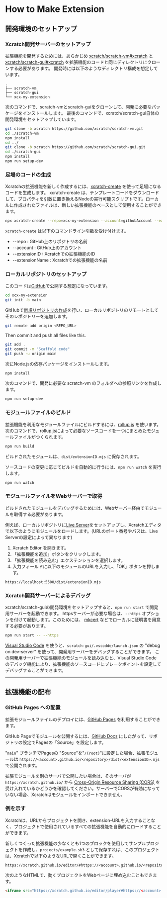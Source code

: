 # How to Make Extension

## 開発環境のセットアップ
### Xcratch開発サーバーのセットアップ

拡張機能を開発するためには、あらかじめ [xcratch/scratch-vm#xcratch](https://github.com/xcratch/scratch-vm/tree/xcratch) と [xcratch/scratch-gui#xcratch](https://github.com/xcratch/scratch-gui/tree/xcratch) を拡張機能のコードと同じディレクトリにクローンする必要があります。
開発時には以下のようなディレクトリ構成を想定しています。

```
.
├── scratch-vm
├── scratch-gui
└── xcx-my-extension
```

次のコマンドで、scratch-vmとscratch-guiをクローンして、開発に必要なパッケージをインストールします。
最後のコマンドで、xcratch/scratch-gui自体の開発環境をセットアップしています。

```sh
git clone -b xcratch https://github.com/xcratch/scratch-vm.git
cd ./scratch-vm
npm install
cd ../
git clone -b xcratch https://github.com/xcratch/scratch-gui.git
cd ./scratch-gui
npm install
npm run setup-dev
```

### 足場のコードの生成

Xcratchの拡張機能を新しく作成するには、[xcratch-create](https://www.npmjs.com/package/xcratch-create) を使って足場になるコードを生成します。
xcratch-create は、テンプレートコードをダウンロードして、プロパティを引数に置き換えるNodeの実行可能スクリプトです。ローカルに作成されたファイルは、新しい拡張機能のベースとして使用することができます。

```sh
npx xcratch-create --repo=xcx-my-extension --account=githubAccount --extensionID=myExtension --extensionName='My Extension'
```

`xcratch-create` は以下のコマンドライン引数を受け付けます。

- --repo : GitHub上のリポジトリの名前
- --account : GitHub上のアカウント
- --extensionID : Xcratchでの拡張機能のID
- --extensionName : Xcratchでの拡張機能の名前


### ローカルリポジトリのセットアップ

このコードは[GitHub](https://github.com/)で公開する想定になっています。

```sh
cd xcx-my-extension
git init -b main
```

GitHubで[新規リポジトリの作成](https://docs.github.com/en/github/creating-cloning-and-archiving-repositories/creating-a-repository-on-github/creating-a-new-repository)を行い、ローカルリポジトリのリモートとしてそのレポジトリーを追加します。

```sh
git remote add origin <REPO_URL>
```

Then commit and push all files like this.

```sh
git add .
git commit -m "Scaffold code"
git push -u origin main
```

次にNode.jsの依存パッケージをインストールします。

```sh
npm install
```

次のコマンドで、開発に必要な scratch-vm のフォルダへの参照リンクを作成します。

```sh
npm run setup-dev
```

### モジュールファイルのビルド

拡張機能を利用なモジュールファイルにビルドするには、[rollup.js](https://rollupjs.org/guide/en/) を使います。
次のコマンドで、rollup.jsによって必要なソースコードを一つにまとめたモジュールファイルがつくられます。

```sh
npm run build
```

ビルドされたモジュールは、`dist/extensionID.mjs` に保存されます。

ソースコードの変更に応じてビルドを自動的に行うには、`npm run watch` を実行します。

```sh
npm run watch
```

### モジュールファイルをWebサーバーで取得

ビルドされたモジュールをデバッグするためには、Webサーバー経由でモジュールを取得する必要があります。

例えば、ローカルリポジトリに[Live Server](https://marketplace.visualstudio.com/items?itemName=ritwickdey.LiveServer)をセットアップし、Xcratchエディタで以下のようにモジュールをロードします。(URLのポート番号やパスは、Live Serverの設定によって異なります)

1. Xcratch Editor を開きます。
2. 「拡張機能を追加」ボタンをクリックします。
3. 「拡張機能を読み込む」エクステンションを選択します。
4. 入力フィールドに以下のモジュールのURLを入力し、「OK」ボタンを押します。

```
https://localhost:5500/dist/extensionID.mjs
```

### Xcratch開発サーバーによるデバッグ

xcratch/scratch-guiの開発環境をセットアップすると、`npm run start` で開発用サーバーを起動できます。
httpsサーバーが必要な場合は、`--https` オプションを付けて起動します。このためには、 [mkcert](https://github.com/FiloSottile/mkcert) などでローカルに証明書を用意する必要があります。

```sh
npm run start -- --https
```

[Visual Studio Code](https://code.visualstudio.com/) を使うと、```scratch-gui/.vscodde/launch.json``` の "debug on dev-server" を使って、開発用サーバーをデバッグすることができます。
この開発用サーバーで拡張機能のモジュールを読み込むと、Visual Studio Code のデバッグ機能により、拡張機能のソースコードにブレークポイントを設定してデバッグすることができます。

----

## 拡張機能の配布

### GitHub Pages への配置

拡張モジュールファイルのデプロイには、[GitHub Pages](https://pages.github.com/) を利用することができます。

GitHub Pageでモジュールを公開するには、[GitHub Docs](https://docs.github.com/en/github/working-with-github-pages/configuring-a-publishing-source-for-your-github-pages-site#choosing-a-publishing-source) にしたがって、リポジトリの設定でPagesの「Source」を設定します。

"`main`" ブランチでPagesの "Source"を"`/(root)`"に設定した場合、拡張モジュールは `https://<account>.github.io/<repository>/dist/<extensionID>.mjs` で公開されます。

拡張モジュールを別のサーバで公開したい場合は、そのサーバが `https://xcratch.github.io/` から [Cross-Origin Resource Sharing (CORS)](https://developer.mozilla.org/en-US/docs/Web/HTTP/CORS) を受け入れているかどうかを確認してください。サーバーでCORSが有効になっていない場合、Xcratchはモジュールをインポートできません。


### 例を示す

Xcratchは、URLからプロジェクトを開き、extension-URLを入力することなく、プロジェクトで使用されているすべての拡張機能を自動的にロードすることができます。

新しくつくった拡張機能の少なくとも1つのブロックを使用してサンプルプロジェクトを作成し、`projects/example.sb3` として保存すれば、このプロジェクトは、Xcratchで以下のようなURLで開くことができます。

```
https://xcratch.github.io/editor/#https://<account>.github.io/<repository>/projects/example.sb3
``` 

次のようなHTMLで、動くプロジェクトをWebページに埋め込むこともできます。

```html
<iframe src="https://xcratch.github.io/editor/player#https://<account>.github.io/<repository>/projects/example.sb3" width="600px" height="500px"></iframe>
```
